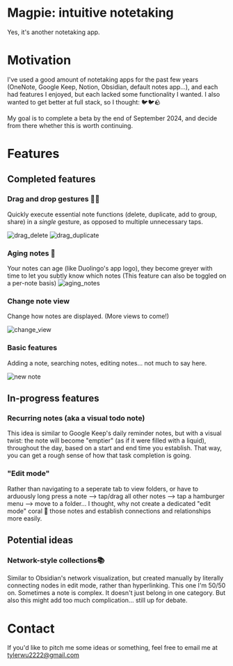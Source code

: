 # Magpie: intuitive notetaking
Yes, it's another notetaking app.

# Motivation
I've used a good amount of notetaking apps for the past few years (OneNote, Google Keep, Notion, Obsidian, default notes app...), and each had features I enjoyed, but each lacked some functionality I wanted. I also wanted to get better at full stack, so I thought: 🐦🐦🪨

My goal is to complete a beta by the end of September 2024, and decide from there whether this is worth continuing.


# Features
## Completed features

### Drag and drop gestures 🐉🫳
Quickly execute essential note functions (delete, duplicate, add to group, share) in a *single* gesture, as opposed to multiple unnecessary taps.

![drag_delete](https://i.giphy.com/media/v1.Y2lkPTc5MGI3NjExM3VydWx0bzR3ZjZ3djF3dDZsM3cyZDI4a3hwOXpxZ3EybGJnNWtmdCZlcD12MV9pbnRlcm5hbF9naWZfYnlfaWQmY3Q9Zw/Gk6Gegz2zr2Nk2cLfp/giphy.gif)
![drag_duplicate](https://i.giphy.com/media/v1.Y2lkPTc5MGI3NjExajUzaXBreGpneDFkbWEwZzQ2b212Y3h2ZG14NTdqaTZraHJubWQ1NyZlcD12MV9pbnRlcm5hbF9naWZfYnlfaWQmY3Q9Zw/DusPcUthzowZPJGRBG/giphy.gif)

### Aging notes 👴
Your notes can age (like Duolingo's app logo), they become greyer with time to let you subtly know which notes
(This feature can also be toggled on a per-note basis)
![aging_notes](https://drive.google.com/file/d/1syGy8o4uN4KEw74q-wfAT1JWfVJn3sRJ/view?usp=sharing)

### Change note view
Change how notes are displayed. (More views to come!)

![change_view](https://i.giphy.com/media/v1.Y2lkPTc5MGI3NjExN2VmanJ3ejRucWJvb2dueGxzdHZ4bGd1dDN3eG8ydWhubGNoMnppbiZlcD12MV9pbnRlcm5hbF9naWZfYnlfaWQmY3Q9Zw/47o1CWpxUl5Wo1rg9t/giphy.gif)

### Basic features
Adding a note, searching notes, editing notes... not much to say here.

![new note]([https://giphy.com/gifs/iLpGRmVUz70NPU4mei](https://i.giphy.com/media/v1.Y2lkPTc5MGI3NjExdHJiOW4ybHIwejFmNXFiYjgzczcwYzF2NGs3bXN0ZXNmdnliOHBlYiZlcD12MV9pbnRlcm5hbF9naWZfYnlfaWQmY3Q9Zw/iLpGRmVUz70NPU4mei/giphy.gif))

## In-progress features

### Recurring notes (aka a visual todo note)
This idea is similar to Google Keep's daily reminder notes, but with a visual twist: the note will become "emptier" (as if it were filled with a liquid), throughout the day, based on a start and end time you establish. That way, you can get a rough sense of how that task completion is going.

### "Edit mode"
Rather than navigating to a seperate tab to view folders, or have to arduously long press a note --> tap/drag all other notes --> tap a hamburger menu --> move to a folder...
I thought, why not create a dedicated "edit mode" coral 🤠 those notes and establish connections and relationships more easily.

## Potential ideas
### Network-style collections📚
Similar to Obsidian's network visualization, but created manually by literally connecting nodes in edit mode, rather than hyperlinking. This one I'm 50/50 on. Sometimes a note is complex. It doesn't just belong in one category. But also this might add too much complication... still up for debate.

# Contact
If you'd like to pitch me some ideas or something, feel free to email me at [tylerwu2222@gmail.com](mailto:tylerwu2222@gmail.com?subject=[GitHub]%20Source%20Magpie)
